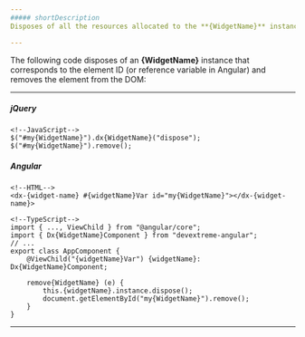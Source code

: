 ```yaml
---
##### shortDescription
Disposes of all the resources allocated to the **{WidgetName}** instance.

---
```

The following code disposes of an **{WidgetName}** instance that corresponds to the element ID (or reference variable in Angular) and removes the element from the DOM:

---
##### jQuery

    <!--JavaScript-->
    $("#my{WidgetName}").dx{WidgetName}("dispose");
    $("#my{WidgetName}").remove();

##### Angular

    <!--HTML-->
    <dx-{widget-name} #{widgetName}Var id="my{WidgetName}"></dx-{widget-name}>

<!---->

    <!--TypeScript-->
    import { ..., ViewChild } from "@angular/core";
    import { Dx{WidgetName}Component } from "devextreme-angular";
    // ...
    export class AppComponent {
        @ViewChild("{widgetName}Var") {widgetName}: Dx{WidgetName}Component;

        remove{WidgetName} (e) {
            this.{widgetName}.instance.dispose();
            document.getElementById("my{WidgetName}").remove();
        }
    }

---